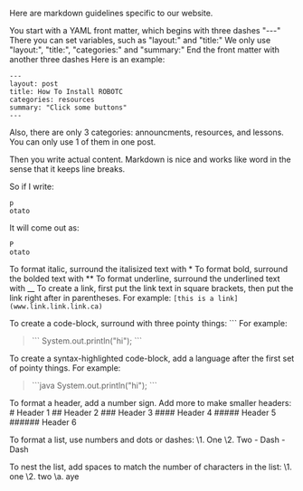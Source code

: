 Here are markdown guidelines specific to our website.

You start with a YAML front matter, which begins with three dashes "---"
There you can set variables, such as "layout:" and "title:"
We only use "layout:", "title:", "categories:" and "summary:"
End the front matter with another three dashes
Here is an example:

```
---
layout: post
title: How To Install ROBOTC
categories: resources
summary: "Click some buttons"
---
```

Also, there are only 3 categories: announcments, resources, and lessons. You can only use 1 of them in one post.

Then you write actual content. Markdown is nice and works like word in the sense that it keeps line breaks.

So if I write:
```
p
otato
```

It will come out as:
```
P
otato
```
To format italic, surround the italisized text with *
To format bold, surround the bolded text with **
To format underline, surround the underlined text with __
To create a link, first put the link text in square brackets, then put the link right after in parentheses.
For example: ```[this is a link](www.link.link.link.ca)```

To create a code-block, surround with three pointy things: \`\`\`
For example: 
> \`\`\`
> System.out.println("hi");
> \`\`\`

To create a syntax-highlighted code-block, add a language after the first set of pointy things.
For example: 
> \`\`\`java
> System.out.println("hi");
> \`\`\`

To format a header, add a number sign. Add more to make smaller headers:
\# Header 1
\## Header 2
\### Header 3 
\#### Header 4 
\##### Header 5 
\###### Header 6 

To format a list, use numbers and dots or dashes:
\1. One
\2. Two
\- Dash
\- Dash

To nest the list, add spaces to match the number of characters in the list:
\1. one
\2. two
   \a. aye

